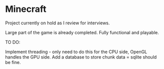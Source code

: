 # Minecraft

Project currently on hold as I review for interviews.

Large part of the game is already completed. Fully functional and playable.

TO DO:

Implement threading - only need to do this for the CPU side, OpenGL handles the GPU side.
Add a database to store chunk data = sqlite should be fine.
